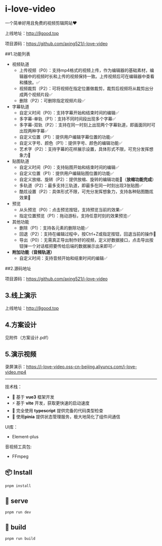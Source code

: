 # i-love-video
一个简单好用且免费的视频剪辑网站❤

上线地址：http://8good.top

项目源码：https://github.com/axing521/i-love-video

##1.功能列表

* 视频轨道
  * 上传视频（P0）：支持mp4格式的视频上传，作为编辑器的基础素材，编辑器中的视频时长和上传的视频保持一致。上传视频后可在编辑器中查看和播放。✅
  * 视频裁剪（P2）：可将视频在指定位置做裁剪，裁剪后视频将从裁剪出分成两个视频片段✅
  * 删除（P2）：可删除指定视频片段✅
* 字幕轨道
  * 自定义时间（P0）：支持字幕开始和结束时间的编辑✅
  * 多字幕-单轨（P1）：支持不同时间段出现多个字幕✅
  * 多字幕-双轨（P2）：支持在同一时刻上出现两个字幕轨道，即画面同时可出现两种字幕✅
  * 自定义位置（P1）：提供用户编辑字幕位置的功能✅
  * 自定义字号、颜色（P1）：提供字号、颜色的编辑功能✅
  * 艺术字（P2）：支持字幕的花样展示设置，具体形式不限，可充分发挥想象力🚧
* 贴图轨道
  * 自定义时间（P0）：支持贴图开始和结束时间的编辑✅
  * 自定义位置（P1）：提供用户编辑贴图位置的功能✅
  * 自定义放缩、旋转（P2）：提供放缩、旋转的编辑功能🚧（**放缩功能完成**）
  * 多轨道（P2）：最多支持三轨道，即最多在同一时刻出现3张贴图✅
  * 酷炫设置（P2）：具体形式不限，可充分发挥想象力，支持各种贴图酷炫效果🚧
* 预览
  * 从头预览（P0）：点击预览按钮，支持预览当前的效果✅
  * 指定位置预览（P1）：拖动游标，支持任意时刻的效果预览✅
* 其他功能
  * 删除（P1）：支持各元素的删除功能✅
  * 回退（P2）：支持在编辑过程中，按Ctrl+Z或指定按钮，回退当前的操作🚧
  * 导出（P0）：无需真正导出制作好的视频，定义好数据接口，点击导出按钮弹一个对话框把要传给后端的数据展示出来即可✅
* **附加功能（音频轨道）**
  * 自定义时间：支持音频开始和结束时间的编辑✅

##2.源码地址

项目源码：https://github.com/axing521/i-love-video

## 3.线上演示

上线地址：http://8good.top

## 4.方案设计

见附件（方案设计.pdf）

## 5.演示视频

录屏演示：https://i-love-video.oss-cn-beijing.aliyuncs.com/i-love-video.mp4

---

技术栈：

- 🎪 基于 **vue3** 框架开发
- ⚡ 基于 **vite** 开发，获取更快速的启动速度
- 🦾 完全使用 **typescript** 提供完备的代码类型检查
- 🔋 使用**pinia** 提供状态管理服务，极大地简化了组件间通信

UI库：

* Element-plus

音视频工具包:

* FFmpeg

## 📦 Install

```bash
pnpm install
```

## 🦄  serve

```bash
pnpm run dev
```

## 🧱  build

```bash
pnpm run build
```

## 
